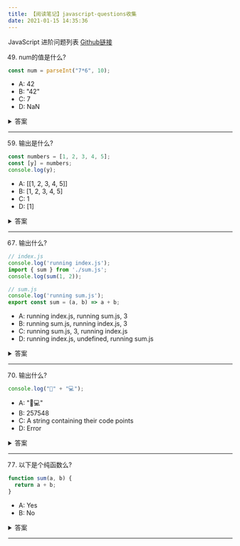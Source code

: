 ```yaml
---
title: 【阅读笔记】javascript-questions收集
date: 2021-01-15 14:35:36
---
```

JavaScript 进阶问题列表 
[Github链接](https://github.com/lydiahallie/javascript-questions/blob/master/zh-CN/README-zh_CN.md)

<!-- more -->

49. num的值是什么?

```javascript
const num = parseInt("7*6", 10);
```
- A: 42
- B: "42"
- C: 7
- D: NaN
<details>
<summary>答案</summary>
答案: C
只返回了字符串中第一个字母. 设定了 进制 后 (也就是第二个参数，指定需要解析的数字是什么进制: 十进制、十六机制、八进制、二进制等等……),parseInt 检查字符串中的字符是否合法. 一旦遇到一个在指定进制中不合法的字符后，立即停止解析并且忽略后面所有的字符。
*就是不合法的数字字符。所以只解析到"7"，并将其解析为十进制的7. num的值即为7.
</details>

---

59. 输出是什么?
```javascript
const numbers = [1, 2, 3, 4, 5];
const [y] = numbers;
console.log(y);
```

- A: [[1, 2, 3, 4, 5]]
- B: [1, 2, 3, 4, 5]
- C: 1
- D: [1]

<details>
<summary>答案</summary>
答案: C
我们可以通过解构赋值来解析来自对象的数组或属性的值，比如说：
```javascript
[a, b] = [1, 2];
```
a的值现在是1，b的值现在是2.而在题目中，我们是这么做的:
```javascript
[y] = [1, 2, 3, 4, 5];
```
也就是说，y等于数组的第一个值就是数字1.我们输出y， 返回1.
</details>

---

67. 输出什么?
```javascript
// index.js
console.log('running index.js');
import { sum } from './sum.js';
console.log(sum(1, 2));

// sum.js
console.log('running sum.js');
export const sum = (a, b) => a + b;
```

- A: running index.js, running sum.js, 3
- B: running sum.js, running index.js, 3
- C: running sum.js, 3, running index.js
- D: running index.js, undefined, running sum.js

<details>
<summary>答案</summary>
答案: B
import命令是编译阶段执行的，在代码运行之前。因此这意味着被导入的模块会先运行，而导入模块的文件会后执行。

这是CommonJS中require（）和import之间的区别。使用require()，您可以在运行代码时根据需要加载依赖项。 如果我们使用require而不是import，running index.js，running sum.js，3会被依次打印。
</details>

---

70. 输出什么?
```javascript
console.log("🥑" + "💻");
```

- A: "🥑💻"
- B: 257548
- C: A string containing their code points
- D: Error

<details>
<summary>答案</summary>
答案: A
使用+运算符，您可以连接字符串。 上述情况，我们将字符串“🥑”与字符串”💻“连接起来，产生”🥑💻“。
</details>

---

77. 以下是个纯函数么?
```javascript
function sum(a, b) {
  return a + b;
}
```

- A: Yes
- B: No

<details>
<summary>答案</summary>
答案: B
纯函数一种若输入参数相同，则永远会得到相同输出的函数。

在特定情况下，即使输入相同参数，也不能得到相同的返回值：
```javascript
var a = b = {}
a[Symbol.toPrimitive] = b[Symbol.toPrimitive] = () => Math.random()
sum(a, b) // Uncertain
```
所以它不是一个纯函数。
</details>

---